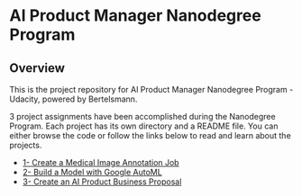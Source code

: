 #  AI Product Manager Nanodegree Program

## Overview

This is the project repository for AI Product Manager Nanodegree Program - Udacity, powered by Bertelsmann.

3 project assignments have been accomplished during the Nanodegree Program. Each project has its own directory and a README file. You can either browse the code or follow the links below to read and learn about the projects. 

- [1- Create a Medical Image Annotation Job](https://github.com/ErkanHatipoglu/AI-Product-Manager-Nanodegree-Program/tree/main/1-%20Create%20a%20Medical%20Image%20Annotation%20Job)
- [2- Build a Model with Google AutoML](https://github.com/ErkanHatipoglu/AI-Product-Manager-Nanodegree-Program/tree/main/2-%20Build%20a%20Model%20with%20Google%20AutoML)
- [3- Create an AI Product Business Proposal](https://github.com/ErkanHatipoglu/AI-Product-Manager-Nanodegree-Program/tree/main/3-%20Create%20an%20AI%20Product%20Business%20Proposal)